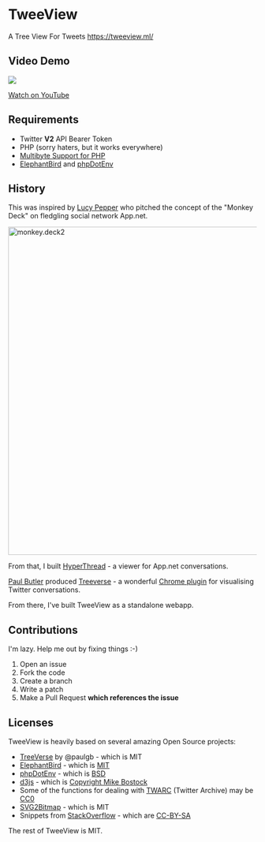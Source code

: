 # TweeView

A Tree View For Tweets https://tweeview.ml/

## Video Demo

<a href="https://www.youtube.com/embed/-_WYtn6rlfM"><img src="https://pbs.twimg.com/media/C58lgHYWYAA7U_A.jpg:small" /></a>

[Watch on YouTube](https://youtu.be/-_WYtn6rlfM)

## Requirements

* Twitter **V2** API Bearer Token
* PHP (sorry haters, but it works everywhere)
* [Multibyte Support for PHP](http://php.net/manual/en/mbstring.installation.php)
* [ElephantBird](https://github.com/danieldevine/elephant-bird) and [phpDotEnv](https://github.com/vlucas/phpdotenv)


## History

This was inspired by [Lucy Pepper](http://www.lucypepper.com/lp/) who pitched the concept of the "Monkey Deck" on fledgling social network App.net.

<a data-flickr-embed="true" data-footer="true"  href="https://www.flickr.com/photos/unkemptwomen/8080741422/in/photostream/" title="monkey.deck2"><img src="https://c1.staticflickr.com/9/8324/8080741422_267d0213c7_h.jpg" width="1600" height="666" alt="monkey.deck2"></a>

From that, I built [HyperThread](https://shkspr.mobi/blog/2012/09/visualising-conversation-threads-in-hyperbolic-space/) - a viewer for App.net conversations.

[Paul Butler](http://www.paulbutler.org/) produced [Treeverse](https://github.com/paulgb/Treeverse) - a wonderful [Chrome plugin](https://chrome.google.com/webstore/detail/treeverse/aahmjdadniahaicebomlagekkcnlcila) for visualising Twitter conversations.

From there, I've built TweeView as a standalone webapp.

## Contributions

I'm lazy. Help me out by fixing things :-)

1. Open an issue
1. Fork the code
1. Create a branch
1. Write a patch
1. Make a Pull Request **which references the issue**

## Licenses

TweeView is heavily based on several amazing Open Source projects:

* [TreeVerse](https://github.com/paulgb/Treeverse) by @paulgb - which is MIT
* [ElephantBird](https://github.com/danieldevine/elephant-bird) - which is [MIT](https://github.com/danieldevine/elephant-bird/blob/main/LICENSE.md)
* [phpDotEnv](https://github.com/vlucas/phpdotenv) - which is [BSD](https://github.com/vlucas/phpdotenv/blob/master/LICENSE)
* [d3js](https://d3js.org/) - which is [Copyright Mike Bostock](https://github.com/d3/d3/blob/master/LICENSE)
* Some of the functions for dealing with [TWARC](https://github.com/DocNow/twarc/) (Twitter Archive) may be [CC0](https://github.com/DocNow/twarc/blob/master/LICENSE)
* [SVG2Bitmap](https://github.com/Kaiido/SVG2Bitmap) - which is MIT
* Snippets from [StackOverflow](https://stackexchange.com/legal) - which are [CC-BY-SA](https://creativecommons.org/licenses/by-sa/3.0/)

The rest of TweeView is MIT.
